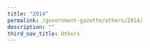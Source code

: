 ```yaml
---
title: "2014"
permalink: /government-gazette/others/2014/
description: ""
third_nav_title: Others
---
```

